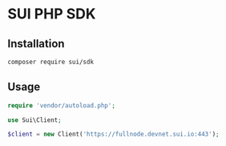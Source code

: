 # SUI PHP SDK

## Installation

```bash
composer require sui/sdk
```

## Usage

```php
require 'vendor/autoload.php';

use Sui\Client;

$client = new Client('https://fullnode.devnet.sui.io:443');

